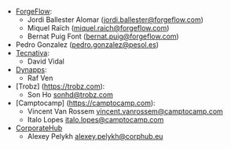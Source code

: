 - [ForgeFlow](https://www.forgeflow.com):
  - Jordi Ballester Alomar (<jordi.ballester@forgeflow.com>)
  - Miquel Raïch (<miquel.raich@forgeflow.com>)
  - Bernat Puig Font (<bernat.puig@forgeflow.com>)
- Pedro Gonzalez (<pedro.gonzalez@pesol.es>)
- [Tecnativa](https://www.tecnativa.com):
  - David Vidal
- [Dynapps](https://www.dynapps.eu):
  - Raf Ven
- [Trobz] (https://trobz.com):
  - Son Ho <sonhd@trobz.com>
- [Camptocamp] (https://camptocamp.com):
  - Vincent Van Rossem <vincent.vanrossem@camptocamp.com>
  - Italo Lopes <italo.lopes@camptocamp.com>
- [CorporateHub](https://corporatehub.eu/)
  - Alexey Pelykh <alexey.pelykh@corphub.eu>
